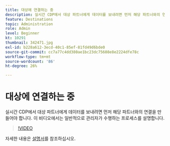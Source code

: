```yaml
---
title: 대상에 연결하는 중
description: 실시간 CDP에서 대상 파트너에게 데이터를 보내려면 먼저 해당 파트너와의 연결을 만들어야 합니다. 이 비디오에서는 해당 pr을 살펴봅니다(설명은 60~160자 사이여야 함).
feature: Destinations
topic: Administration
role: Admin
level: Beginner
kt: 10291
thumbnail: 342471.jpg
exl-id: b228a612-3ecd-40c1-85ef-81fd49d6bde0
source-git-commit: cc7a77c4dd380ae1bc23dc75608e8e2224dfe78c
workflow-type: tm+mt
source-wordcount: '86'
ht-degree: 26%

---
```


# 대상에 연결하는 중

실시간 CDP에서 대상 파트너에게 데이터를 보내려면 먼저 해당 파트너와의 연결을 만들어야 합니다. 이 비디오에서는 일반적으로 관리자가 수행하는 프로세스를 설명합니다.

>[!VIDEO](https://video.tv.adobe.com/v/342471/?quality=12&learn=on)

자세한 내용은 [설명서](https://experienceleague.adobe.com/docs/experience-platform/destinations/ui/connect-destination.html?lang=en)를 참조하십시오.
